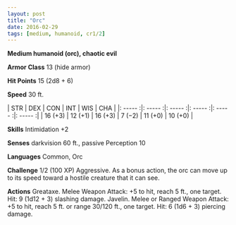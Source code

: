 ```yaml
---
layout: post
title: "Orc"
date: 2016-02-29
tags: [medium, humanoid, cr1/2]
---
```


**Medium humanoid (orc), chaotic evil**

**Armor Class** 13 (hide armor)

**Hit Points** 15 (2d8 + 6)

**Speed** 30 ft.

|   STR   |   DEX   |   CON   |   INT   |   WIS   |   CHA   |
|: ----- :|: ----- :|: ----- :|: ----- :|: ----- :|: ----- :|
| 16 (+3) | 12 (+1) | 16 (+3) | 7 (−2) | 11 (+0) | 10 (+0) |

**Skills** Intimidation +2 

**Senses** darkvision 60 ft., passive Perception 10 

**Languages** Common, Orc 

**Challenge** 1/2 (100 XP) Aggressive. As a bonus action, the orc can move up to its speed toward a hostile creature that it can see. 

**Actions** Greataxe. Melee Weapon Attack: +5 to hit, reach 5 ft., one target. Hit: 9 (1d12 + 3) slashing damage. Javelin. Melee or Ranged Weapon Attack: +5 to hit, reach 5 ft. or range 30/120 ft., one target. Hit: 6 (1d6 + 3) piercing damage.